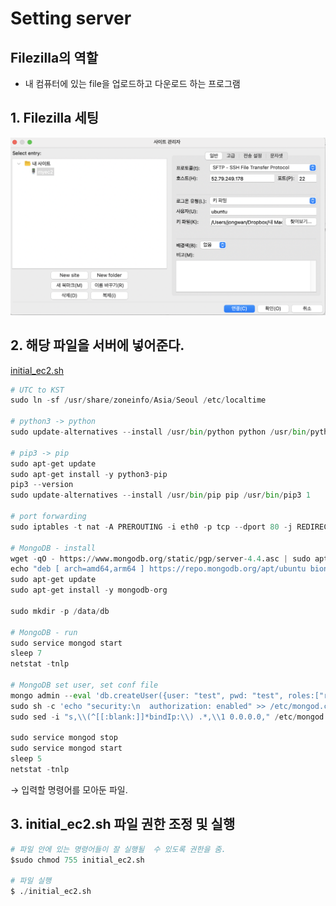 # Setting server

## Filezilla의 역할

- 내 컴퓨터에 있는 file을 업로드하고 다운로드 하는 프로그램

## 1. Filezilla 세팅

![Untitled](Setting%20server%20248a1d2ae4944094bc088f086e6ec945/Untitled.png)

## 2. 해당 파일을 서버에 넣어준다.

[initial_ec2.sh](Setting%20server%20248a1d2ae4944094bc088f086e6ec945/initial_ec2.sh)

```python
# UTC to KST
sudo ln -sf /usr/share/zoneinfo/Asia/Seoul /etc/localtime

# python3 -> python
sudo update-alternatives --install /usr/bin/python python /usr/bin/python3 10

# pip3 -> pip
sudo apt-get update
sudo apt-get install -y python3-pip
pip3 --version
sudo update-alternatives --install /usr/bin/pip pip /usr/bin/pip3 1

# port forwarding
sudo iptables -t nat -A PREROUTING -i eth0 -p tcp --dport 80 -j REDIRECT --to-port 5000

# MongoDB - install
wget -qO - https://www.mongodb.org/static/pgp/server-4.4.asc | sudo apt-key add -
echo "deb [ arch=amd64,arm64 ] https://repo.mongodb.org/apt/ubuntu bionic/mongodb-org/4.4 multiverse" | sudo tee /etc/apt/sources.list.d/mongodb-org-4.4.list
sudo apt-get update
sudo apt-get install -y mongodb-org

sudo mkdir -p /data/db

# MongoDB - run
sudo service mongod start
sleep 7
netstat -tnlp

# MongoDB set user, set conf file
mongo admin --eval 'db.createUser({user: "test", pwd: "test", roles:["root"]});'
sudo sh -c 'echo "security:\n  authorization: enabled" >> /etc/mongod.conf'
sudo sed -i "s,\\(^[[:blank:]]*bindIp:\\) .*,\\1 0.0.0.0," /etc/mongod.conf

sudo service mongod stop
sudo service mongod start
sleep 5
netstat -tnlp
```

→ 입력할 명령어를 모아둔 파일.

## 3. initial_ec2.sh 파일 권한 조정 및 실행

```python
# 파일 안에 있는 명령어들이 잘 실행될  수 있도록 권한을 줌.
$sudo chmod 755 initial_ec2.sh

# 파일 실행
$ ./initial_ec2.sh
```